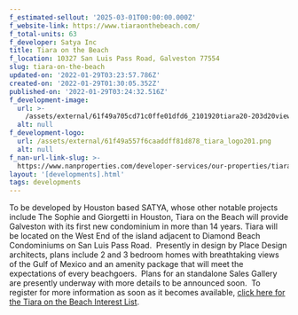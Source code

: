 ```yaml
---
f_estimated-sellout: '2025-03-01T00:00:00.000Z'
f_website-link: https://www.tiaraonthebeach.com/
f_total-units: 63
f_developer: Satya Inc
title: Tiara on the Beach
f_location: 10327 San Luis Pass Road, Galveston 77554
slug: tiara-on-the-beach
updated-on: '2022-01-29T03:23:57.786Z'
created-on: '2022-01-29T01:30:05.352Z'
published-on: '2022-01-29T03:24:32.516Z'
f_development-image:
  url: >-
    /assets/external/61f49a705cd71c0ffe01dfd6_2101920tiara20-203d20views2002.jpeg
  alt: null
f_development-logo:
  url: /assets/external/61f49a557f6caaddff81d878_tiara_logo201.png
  alt: null
f_nan-url-link-slug: >-
  https://www.nanproperties.com/developer-services/our-properties/tiara-on-the-beach
layout: '[developments].html'
tags: developments
---
```


To be developed by Houston based SATYA, whose other notable projects include The Sophie and Giorgetti in Houston, Tiara on the Beach will provide Galveston with its first new condominium in more than 14 years. Tiara will be located on the West End of the island adjacent to Diamond Beach Condominiums on San Luis Pass Road.  Presently in design by Place Design architects, plans include 2 and 3 bedroom homes with breathtaking views of the Gulf of Mexico and an amenity package that will meet the expectations of every beachgoers.  Plans for an standalone Sales Gallery are presently underway with more details to be announced soon.  To register for more information as soon as it becomes available, [click here for the Tiara on the Beach Interest List](https://www.tiaraonthebeach.com/).
